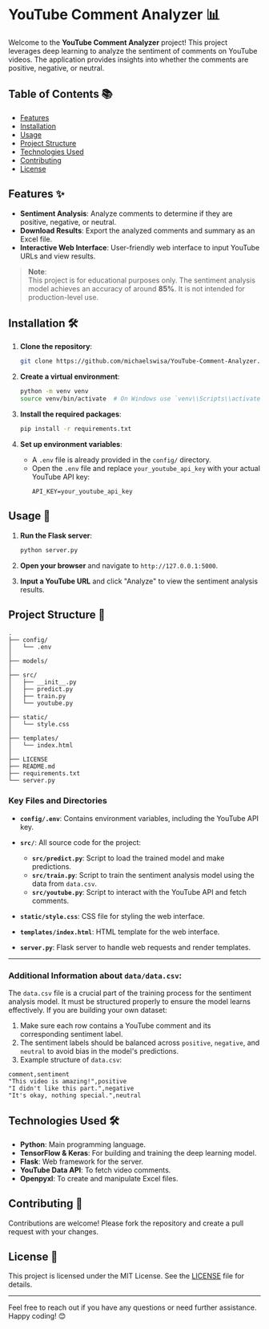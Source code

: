 # YouTube Comment Analyzer 📊

Welcome to the **YouTube Comment Analyzer** project! This project leverages deep learning to analyze the sentiment of comments on YouTube videos. The application provides insights into whether the comments are positive, negative, or neutral.

## Table of Contents 📚

- [Features](#features-✨)
- [Installation](#installation-🛠️)
- [Usage](#usage-🚀)
- [Project Structure](#project-structure-📂)
- [Technologies Used](#technologies-used-🛠️)
- [Contributing](#contributing-🤝)
- [License](#license-📄)

## Features ✨

- **Sentiment Analysis**: Analyze comments to determine if they are positive, negative, or neutral.
- **Download Results**: Export the analyzed comments and summary as an Excel file.
- **Interactive Web Interface**: User-friendly web interface to input YouTube URLs and view results.

> **Note**:  
> This project is for educational purposes only. The sentiment analysis model achieves an accuracy of around **85%**. It is not intended for production-level use.

## Installation 🛠️

1. **Clone the repository**:

   ```bash
   git clone https://github.com/michaelswisa/YouTube-Comment-Analyzer.git
   ```

2. **Create a virtual environment**:

   ```bash
   python -m venv venv
   source venv/bin/activate  # On Windows use `venv\\Scripts\\activate`
   ```

3. **Install the required packages**:

   ```bash
   pip install -r requirements.txt
   ```

4. **Set up environment variables**:
   - A `.env` file is already provided in the `config/` directory.
   - Open the `.env` file and replace `your_youtube_api_key` with your actual YouTube API key:
     ```plaintext
     API_KEY=your_youtube_api_key
     ```

## Usage 🚀

1. **Run the Flask server**:

   ```bash
   python server.py
   ```

2. **Open your browser** and navigate to `http://127.0.0.1:5000`.

3. **Input a YouTube URL** and click "Analyze" to view the sentiment analysis results.

## Project Structure 📂

```plaintext
.
├── config/
│   └── .env
│
├── models/
│
├── src/
│   ├── __init__.py
│   ├── predict.py
│   ├── train.py
│   └── youtube.py
│
├── static/
│   └── style.css
│
├── templates/
│   └── index.html
│
├── LICENSE
├── README.md
├── requirements.txt
└── server.py
```

### Key Files and Directories

- **`config/.env`**: Contains environment variables, including the YouTube API key.
- **`src/`**: All source code for the project:
  - **`src/predict.py`**: Script to load the trained model and make predictions.
  - **`src/train.py`**: Script to train the sentiment analysis model using the data from `data.csv`.
  - **`src/youtube.py`**: Script to interact with the YouTube API and fetch comments.
  
- **`static/style.css`**: CSS file for styling the web interface.
- **`templates/index.html`**: HTML template for the web interface.
- **`server.py`**: Flask server to handle web requests and render templates.

---

### Additional Information about `data/data.csv`:

The `data.csv` file is a crucial part of the training process for the sentiment analysis model. It must be structured properly to ensure the model learns effectively. If you are building your own dataset:

1. Make sure each row contains a YouTube comment and its corresponding sentiment label.
2. The sentiment labels should be balanced across `positive`, `negative`, and `neutral` to avoid bias in the model's predictions.
3. Example structure of `data.csv`:

```plaintext
comment,sentiment
"This video is amazing!",positive
"I didn't like this part.",negative
"It's okay, nothing special.",neutral
```

## Technologies Used 🛠️

- **Python**: Main programming language.
- **TensorFlow & Keras**: For building and training the deep learning model.
- **Flask**: Web framework for the server.
- **YouTube Data API**: To fetch video comments.
- **Openpyxl**: To create and manipulate Excel files.

## Contributing 🤝

Contributions are welcome! Please fork the repository and create a pull request with your changes.

## License 📄

This project is licensed under the MIT License. See the [LICENSE](LICENSE) file for details.

---

Feel free to reach out if you have any questions or need further assistance. Happy coding! 😊
